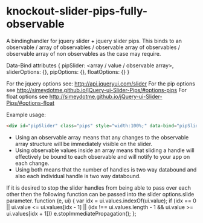 # knockout-slider-pips-fully-observable
A bindinghandler for jquery slider + jquery slider pips. This binds to an observable / array of observables / observable array of observables / observable array of non observables as the case may require.

Data-Bind attributes { pipSlider: <array / value / observable array>, sliderOptions: {<jquery slider options>}, pipOptions: {<tick and pip options>}, floatOptions: {<label and float options>}  }

For the jquery options see:
http://api.jqueryui.com/slider
For the pip options see
http://simeydotme.github.io/jQuery-ui-Slider-Pips/#options-pips
For float options see
http://simeydotme.github.io/jQuery-ui-Slider-Pips/#options-float

Example usage:
```html
<div id="pipSlider" class="pips" style="width:100%;" data-bind="pipSlider: segments, sliderOptions: { step: 0.05, max: 30, create: segmentsCreate, slide: segmentSlide }, pipOptions:{ step: 2, first: 'pip', last: 'pip', formatLabel: function(v){ return '$'+v.toFixed(0); } }, floatOptions: { formatLabel: function(v){ return '$'+v.toFixed(2); } }"></div>
```
- Using an observable array means that any changes to the observable array structure will be immediately visible on the slider.
- Using observable values inside an array means that sliding a handle will effectively be bound to each observable and will       notify to your app on each change.
- Using both means that the number of handles is two way databound and also each individual handle is two way databound.

If it is desired to stop the slider handles from being able to pass over each other then the following function can be passed into the slider options.slide parameter.
    function (e, ui) {
        var idx = ui.values.indexOf(ui.value);
        if (idx == 0 || ui.value <= ui.values[idx - 1] || (idx !== ui.values.length - 1 && ui.value >= ui.values[idx + 1]))
            e.stopImmediatePropagation();
    };
